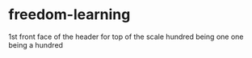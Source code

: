 # freedom-learning
1st front face of the header for top of the scale hundred being one one being a hundred
